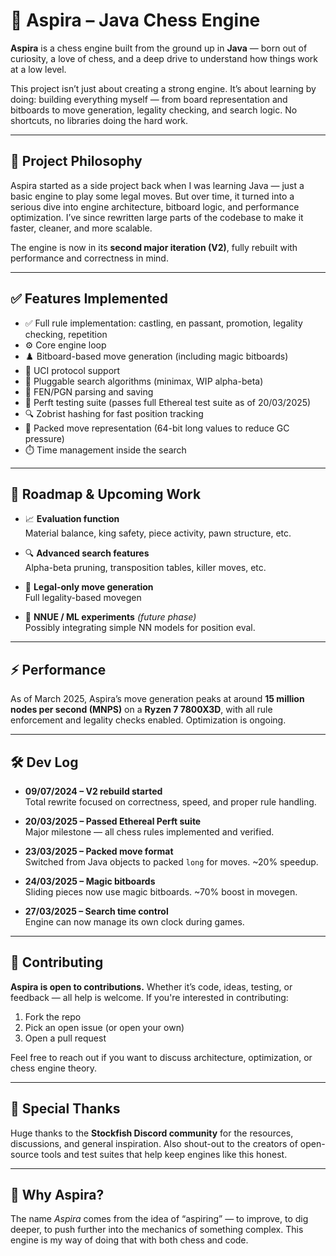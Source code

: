 # 🧠 Aspira – Java Chess Engine

**Aspira** is a chess engine built from the ground up in **Java** — born out of curiosity, a love of chess, and a deep drive to understand how things work at a low level.

This project isn’t just about creating a strong engine. It’s about learning by doing: building everything myself — from board representation and bitboards to move generation, legality checking, and search logic. No shortcuts, no libraries doing the hard work.

---

## 🚧 Project Philosophy

Aspira started as a side project back when I was learning Java — just a basic engine to play some legal moves. But over time, it turned into a serious dive into engine architecture, bitboard logic, and performance optimization. I’ve since rewritten large parts of the codebase to make it faster, cleaner, and more scalable.

The engine is now in its **second major iteration (V2)**, fully rebuilt with performance and correctness in mind.

---

## ✅ Features Implemented

- ✅ Full rule implementation: castling, en passant, promotion, legality checking, repetition
- ⚙️ Core engine loop  
- ♟️ Bitboard-based move generation (including magic bitboards)  
- 🔄 UCI protocol support  
- 🧠 Pluggable search algorithms (minimax, WIP alpha-beta)  
- 📜 FEN/PGN parsing and saving  
- 🧪 Perft testing suite (passes full Ethereal test suite as of 20/03/2025)  
- 🔍 Zobrist hashing for fast position tracking  
- 🔢 Packed move representation (64-bit long values to reduce GC pressure)  
- ⏱️ Time management inside the search  

---

## 🧭 Roadmap & Upcoming Work

- 📈 **Evaluation function**  
  Material balance, king safety, piece activity, pawn structure, etc.

- 🔍 **Advanced search features**  
  Alpha-beta pruning, transposition tables, killer moves, etc.

- 🎯 **Legal-only move generation**  
  Full legality-based movegen

- 🧠 **NNUE / ML experiments** *(future phase)*  
  Possibly integrating simple NN models for position eval.

---

## ⚡ Performance

As of March 2025, Aspira’s move generation peaks at around **15 million nodes per second (MNPS)** on a **Ryzen 7 7800X3D**, with all rule enforcement and legality checks enabled. Optimization is ongoing.

---

## 🛠 Dev Log

- **09/07/2024 – V2 rebuild started**  
  Total rewrite focused on correctness, speed, and proper rule handling.

- **20/03/2025 – Passed Ethereal Perft suite**  
  Major milestone — all chess rules implemented and verified.

- **23/03/2025 – Packed move format**  
  Switched from Java objects to packed `long` for moves. ~20% speedup.

- **24/03/2025 – Magic bitboards**  
  Sliding pieces now use magic bitboards. ~70% boost in movegen.

- **27/03/2025 – Search time control**  
  Engine can now manage its own clock during games.

---

## 🤝 Contributing

**Aspira is open to contributions.** Whether it’s code, ideas, testing, or feedback — all help is welcome. If you're interested in contributing:

1. Fork the repo  
2. Pick an open issue (or open your own)  
3. Open a pull request

Feel free to reach out if you want to discuss architecture, optimization, or chess engine theory.

---

## 💬 Special Thanks

Huge thanks to the **Stockfish Discord community** for the resources, discussions, and general inspiration. Also shout-out to the creators of open-source tools and test suites that help keep engines like this honest.

---

## 🚀 Why Aspira?

The name *Aspira* comes from the idea of “aspiring” — to improve, to dig deeper, to push further into the mechanics of something complex. This engine is my way of doing that with both chess and code.
